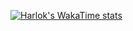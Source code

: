 [![Harlok's WakaTime stats](https://github-readme-stats.vercel.app/api/wakatime?username=MrUse77)](https://github.com/anuraghazra/github-readme-stats)

<!--
**MrUse77/MrUse77** is a ✨ _special_ ✨ repository because its `README.md` (this file) appears on your GitHub profile.

Here are some ideas to get you started:

- 🔭 I’m currently working on ...
- 🌱 I’m currently learning ...
- 👯 I’m looking to collaborate on ...
- 🤔 I’m looking for help with ...
- 💬 Ask me about ...
- 📫 How to reach me: ...
- 😄 Pronouns: ...
- ⚡ Fun fact: ...
-->

